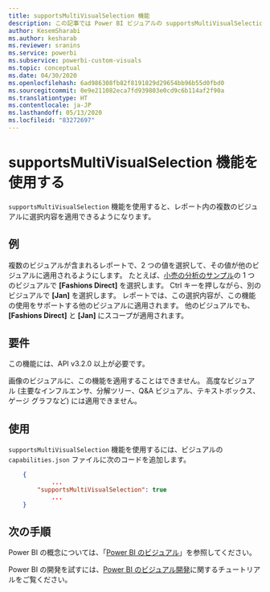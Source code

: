 ```yaml
---
title: supportsMultiVisualSelection 機能
description: この記事では Power BI ビジュアルの supportsMultiVisualSelection 機能の使用方法とその要件について説明します。
author: KesemSharabi
ms.author: kesharab
ms.reviewer: sranins
ms.service: powerbi
ms.subservice: powerbi-custom-visuals
ms.topic: conceptual
ms.date: 04/30/2020
ms.openlocfilehash: 6ad986308fb82f8191829d29654bb96b55d0fbd0
ms.sourcegitcommit: 0e9e211082eca7fd939803e0cd9c6b114af2f90a
ms.translationtype: HT
ms.contentlocale: ja-JP
ms.lasthandoff: 05/13/2020
ms.locfileid: "83272697"
---
```

# <a name="use-the-supportsmultivisualselection-feature"></a>supportsMultiVisualSelection 機能を使用する

`supportsMultiVisualSelection` 機能を使用すると、レポート内の複数のビジュアルに選択内容を適用できるようになります。

## <a name="example"></a>例

複数のビジュアルが含まれるレポートで、2 つの値を選択して、その値が他のビジュアルに適用されるようにします。 たとえば、[小売の分析のサンプル](../../create-reports/sample-retail-analysis.md)の 1 つのビジュアルで **[Fashions Direct]** を選択します。 Ctrl キーを押しながら、別のビジュアルで **[Jan]** を選択します。 レポートでは、この選択内容が、この機能の使用をサポートする他のビジュアルに適用されます。 他のビジュアルでも、 **[Fashions Direct]** と **[Jan]** にスコープが適用されます。

## <a name="requirements"></a>要件

この機能には、API v3.2.0 以上が必要です。

画像のビジュアルに、この機能を適用することはできません。 高度なビジュアル (主要なインフルエンサ、分解ツリー、Q&A ビジュアル、テキストボックス、ゲージ グラフなど) には適用できません。

## <a name="usage"></a>使用

`supportsMultiVisualSelection` 機能を使用するには、ビジュアルの `capabilities.json` ファイルに次のコードを追加します。

```json
    {   
            ...
        "supportsMultiVisualSelection": true
            ...
    }
```

## <a name="next-steps"></a>次の手順

Power BI の概念については、「[Power BI のビジュアル](power-bi-visuals-concept.md)」を参照してください。

Power BI の開発を試すには、[Power BI のビジュアル開発](custom-visual-develop-tutorial.md)に関するチュートリアルをご覧ください。
